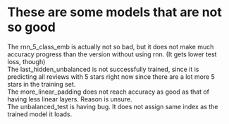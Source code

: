 # These are some models that are not so good

The rnn_5_class_emb is actually not so bad, but it does not make much accuracy progress than the version without using rnn. (It gets lower test loss, though) \
The last_hidden_unbalanced is not successfully trained, since it is predicting all reviews with 5 stars right now since there are a lot more 5 stars in the training set. \
The more_linear_padding does not reach accuracy as good as that of having less linear layers. Reason is unsure. \
The unbalanced_test is having bug. It does not assign same index as the trained model it loads.